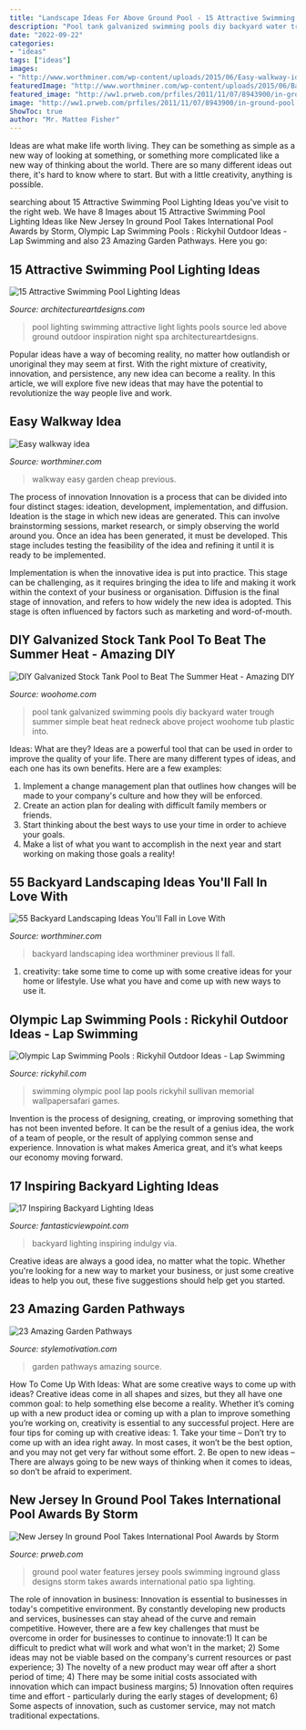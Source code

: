 ```yaml
---
title: "Landscape Ideas For Above Ground Pool - 15 Attractive Swimming Pool Lighting Ideas"
description: "Pool tank galvanized swimming pools diy backyard water trough summer simple beat heat redneck above project woohome tub plastic into"
date: "2022-09-22"
categories:
- "ideas"
tags: ["ideas"]
images:
- "http://www.worthminer.com/wp-content/uploads/2015/06/Easy-walkway-idea-12.jpg"
featuredImage: "http://www.worthminer.com/wp-content/uploads/2015/06/Backyard-Landscaping-Ideas-33.jpg"
featured_image: "http://ww1.prweb.com/prfiles/2011/11/07/8943900/in-ground-pool.jpg"
image: "http://ww1.prweb.com/prfiles/2011/11/07/8943900/in-ground-pool.jpg"
ShowToc: true
author: "Mr. Matteo Fisher"
---
```



Ideas are what make life worth living. They can be something as simple as a new way of looking at something, or something more complicated like a new way of thinking about the world. There are so many different ideas out there, it's hard to know where to start. But with a little creativity, anything is possible.

	

		
searching about 15 Attractive Swimming Pool Lighting Ideas you've visit to the right web. We have 8 Images about 15 Attractive Swimming Pool Lighting Ideas like New Jersey In ground Pool Takes International Pool Awards by Storm, Olympic Lap Swimming Pools : Rickyhil Outdoor Ideas - Lap Swimming and also 23 Amazing Garden Pathways. Here you go:
		
    
## 15 Attractive Swimming Pool Lighting Ideas

<img loading=lazy src="https://www.architectureartdesigns.com/wp-content/uploads/2015/09/3.jpg" onerror="this.onerror=null;this.src='https://tse1.mm.bing.net/th?id=OIP.QhWO-MgdA_3GP3z_hMIXsAHaFM&amp;pid=15.1';" alt="15 Attractive Swimming Pool Lighting Ideas">

_Source: architectureartdesigns.com_

>pool lighting swimming attractive light lights pools source led above ground outdoor inspiration night spa architectureartdesigns. 

	

Popular ideas have a way of becoming reality, no matter how outlandish or unoriginal they may seem at first. With the right mixture of creativity, innovation, and persistence, any new idea can become a reality. In this article, we will explore five new ideas that may have the potential to revolutionize the way people live and work.

    
## Easy Walkway Idea

<img loading=lazy src="http://www.worthminer.com/wp-content/uploads/2015/06/Easy-walkway-idea-12.jpg" onerror="this.onerror=null;this.src='https://tse1.mm.bing.net/th?id=OIP.X3z_I-opactj_u8K4wrBeQHaJ3&amp;pid=15.1';" alt="Easy walkway idea">

_Source: worthminer.com_

>walkway easy garden cheap previous. 

	

The process of innovation
Innovation is a process that can be divided into four distinct stages: ideation, development, implementation, and diffusion.
Ideation is the stage in which new ideas are generated. This can involve brainstorming sessions, market research, or simply observing the world around you. Once an idea has been generated, it must be developed. This stage includes testing the feasibility of the idea and refining it until it is ready to be implemented.

Implementation is when the innovative idea is put into practice. This stage can be challenging, as it requires bringing the idea to life and making it work within the context of your business or organisation. Diffusion is the final stage of innovation, and refers to how widely the new idea is adopted. This stage is often influenced by factors such as marketing and word-of-mouth.

    
## DIY Galvanized Stock Tank Pool To Beat The Summer Heat - Amazing DIY

<img loading=lazy src="http://www.woohome.com/wp-content/uploads/2016/06/galvanized-stock-tank-pool-ideas-woohome-10.jpg" onerror="this.onerror=null;this.src='https://tse1.mm.bing.net/th?id=OIP.-Z3Fqoz01op8RRicAVlgSgHaQq&amp;pid=15.1';" alt="DIY Galvanized Stock Tank Pool to Beat The Summer Heat - Amazing DIY">

_Source: woohome.com_

>pool tank galvanized swimming pools diy backyard water trough summer simple beat heat redneck above project woohome tub plastic into. 

	

Ideas: What are they?
Ideas are a powerful tool that can be used in order to improve the quality of your life. There are many different types of ideas, and each one has its own benefits. Here are a few examples: 
1. Implement a change management plan that outlines how changes will be made to your company's culture and how they will be enforced. 
2. Create an action plan for dealing with difficult family members or friends. 
3. Start thinking about the best ways to use your time in order to achieve your goals. 
4. Make a list of what you want to accomplish in the next year and start working on making those goals a reality!

    
## 55 Backyard Landscaping Ideas You&#039;ll Fall In Love With

<img loading=lazy src="http://www.worthminer.com/wp-content/uploads/2015/06/Backyard-Landscaping-Ideas-33.jpg" onerror="this.onerror=null;this.src='https://tse4.mm.bing.net/th?id=OIP.3KhIxFklUXy9-wjCXta6aQHaKR&amp;pid=15.1';" alt="55 Backyard Landscaping Ideas You&#039;ll Fall in Love With">

_Source: worthminer.com_

>backyard landscaping idea worthminer previous ll fall. 

	

1. creativity: take some time to come up with some creative ideas for your home or lifestyle. Use what you have and come up with new ways to use it.

    
## Olympic Lap Swimming Pools : Rickyhil Outdoor Ideas - Lap Swimming

<img loading=lazy src="https://rickyhil.com/wp-content/uploads/2017/07/Olympic-Lap-Swimming-Pools-1024x768.jpg" onerror="this.onerror=null;this.src='https://tse1.mm.bing.net/th?id=OIP.TzhZCpepaK0fZutvSk7h8QHaFj&amp;pid=15.1';" alt="Olympic Lap Swimming Pools : Rickyhil Outdoor Ideas - Lap Swimming">

_Source: rickyhil.com_

>swimming olympic pool lap pools rickyhil sullivan memorial wallpapersafari games. 

	

Invention is the process of designing, creating, or improving something that has not been invented before. It can be the result of a genius idea, the work of a team of people, or the result of applying common sense and experience. Innovation is what makes America great, and it’s what keeps our economy moving forward.

    
## 17 Inspiring Backyard Lighting Ideas

<img loading=lazy src="http://www.fantasticviewpoint.com/wp-content/uploads/2016/03/3bdf6c214d434a9150fd811b27967969-634x423.jpg" onerror="this.onerror=null;this.src='https://tse4.mm.bing.net/th?id=OIP.KBgc5G1rTWet971lMlC6eAHaE8&amp;pid=15.1';" alt="17 Inspiring Backyard Lighting Ideas">

_Source: fantasticviewpoint.com_

>backyard lighting inspiring indulgy via. 

	

Creative ideas are always a good idea, no matter what the topic. Whether you're looking for a new way to market your business, or just some creative ideas to help you out, these five suggestions should help get you started.

    
## 23 Amazing Garden Pathways

<img loading=lazy src="https://www.stylemotivation.com/wp-content/uploads/2013/08/23-Amazing-Garden-Pathways-9.jpg" onerror="this.onerror=null;this.src='https://tse3.mm.bing.net/th?id=OIP.8S9UVumlr3kgdqw7RZFZqgHaJ3&amp;pid=15.1';" alt="23 Amazing Garden Pathways">

_Source: stylemotivation.com_

>garden pathways amazing source. 

	

How To Come Up With Ideas: What are some creative ways to come up with ideas?
Creative ideas come in all shapes and sizes, but they all have one common goal: to help something else become a reality. Whether it’s coming up with a new product idea or coming up with a plan to improve something you’re working on, creativity is essential to any successful project. Here are four tips for coming up with creative ideas: 1. Take your time – Don’t try to come up with an idea right away. In most cases, it won’t be the best option, and you may not get very far without some effort. 2. Be open to new ideas – There are always going to be new ways of thinking when it comes to ideas, so don’t be afraid to experiment. 
    
## New Jersey In Ground Pool Takes International Pool Awards By Storm

<img loading=lazy src="http://ww1.prweb.com/prfiles/2011/11/07/8943900/in-ground-pool.jpg" onerror="this.onerror=null;this.src='https://tse3.mm.bing.net/th?id=OIP.AtW3B9TwMsGZmMaz_qHr0AHaE8&amp;pid=15.1';" alt="New Jersey In ground Pool Takes International Pool Awards by Storm">

_Source: prweb.com_

>ground pool water features jersey pools swimming inground glass designs storm takes awards international patio spa lighting. 

	

The role of innovation in business:
Innovation is essential to businesses in today's competitive environment. By constantly developing new products and services, businesses can stay ahead of the curve and remain competitive. However, there are a few key challenges that must be overcome in order for businesses to continue to innovate:1) It can be difficult to predict what will work and what won't in the market; 2) Some ideas may not be viable based on the company's current resources or past experience; 3) The novelty of a new product may wear off after a short period of time; 4) There may be some initial costs associated with innovation which can impact business margins; 5) Innovation often requires time and effort - particularly during the early stages of development; 6) Some aspects of innovation, such as customer service, may not match traditional expectations.

